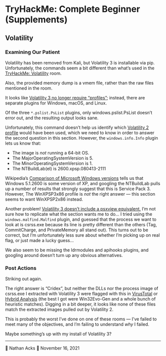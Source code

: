 # TryHackMe: Complete Beginner (Supplements)

## Volatility

### Examining Our Patient

Volatility has been removed from Kali, but Volatility 3 is installable via pip. Unfortunately, the commands seem a bit different than what’s used in the [TryHackMe: Volatility](https://tryhackme.com/room/bpvolatility) room.

Also, the provided memory dump is a vmem file, rather than the raw files mentioned in the room.

It looks like [Volatility 3 no longer require “profiles”](https://newtonpaul.com/malware-analysis-memory-forensics-with-volatility-3/); instead, there are separate plugins for Windows, macOS, and Linux.

Of the three `*.pslist.PsList` plugins, only windows.pslist.PsList doesn’t error out, and the resulting output looks sane.

Unfortunately, this command doesn’t help us identify which [Volatility 2 profile](https://github.com/volatilityfoundation/volatility/blob/master/README.txt) would have been used, which we need to know in order to answer the second question in this section. However, the `windows.info.Info` plugin lets us know that:

* The image is *not* running a 64-bit OS.
* The MajorOperatingSystemVersion is 5.
* The MinorOperatingSystemVersion is 1.
* The NTBuildLab(el) is 2600.xpsp.080413-2111

Wikipedia’s [Comparison of Microsoft Windows versions](https://en.wikipedia.org/wiki/Comparison_of_Microsoft_Windows_versions#Windows_NT) tells us that Windows 5.1.2600 is some version of XP, and googling the NTBuildLab pulls up a number of results that strongly suggest that this is Service Pack 3. However, The WinXPSP3x86 profile is *not* the right answer — this section seems to want WinXPSP2x86 instead.

Another problem! [Volatility 3 doesn’t include a psxview equivalent.](https://blog.onfvp.com/post/volatility-cheatsheet/) I’m not sure how to replicate what the section wants me to do… I tried using the `windows.malfind.Malfind` plugin, and guessed that the process we want to look at is csrss.exe because its line is pretty different than the others (Tag, CommitCharge, and PrivateMemory all stand out). This turns out to be correct, but I’m unfortunately less sure about whether I’m picking up on real flag, or just made a lucky guess…

We also seem to be missing the ldrmodules and apihooks plugins, and googling around doesn’t turn up any obvious alternatives.

### Post Actions

Striking out again.

The right answer is “Cridex”, but neither the DLLs nor the process image of csrss.exe I extracted with Volatility 3 were flagged with this in [VirusTotal](https://www.virustotal.com/) or [Hybrid Analysis](https://www.hybrid-analysis.com/) (the best I got were Win32Evo-Gen and a whole bunch of heuristic matches). Digging in a bit deeper, it looks like none of these files match the extracted images pulled out by Volatility 2.

This is probably the worst I’ve done on one of these rooms — I’ve failed to meet many of the objectives, and I’m failing to understand *why* I failed.

Maybe something’s up with my install of Volatility 3?

- - - -

👤 Nathan Acks
📅 November 16, 2021
